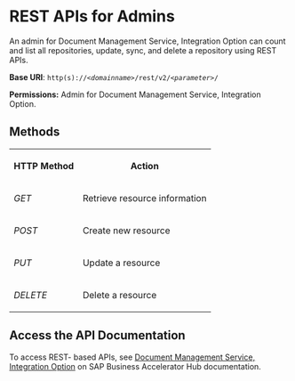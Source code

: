 <!-- loio9143a10ccf264196b23b329c939f14e0 -->

# REST APIs for Admins

An admin for Document Management Service, Integration Option can count and list all repositories, update, sync, and delete a repository using REST APIs.



**Base URI**: <code>http(s)://<i class="varname">&lt;domainname&gt;</i>/rest/v2/<i class="varname">&lt;parameter&gt;</i>/</code>

**Permissions:** Admin for Document Management Service, Integration Option.



## Methods


<table>
<tr>
<th valign="top">

HTTP Method

</th>
<th valign="top">

Action

</th>
</tr>
<tr>
<td valign="top">

*GET*

</td>
<td valign="top">

Retrieve resource information

</td>
</tr>
<tr>
<td valign="top">

*POST*

</td>
<td valign="top">

Create new resource

</td>
</tr>
<tr>
<td valign="top">

*PUT*

</td>
<td valign="top">

Update a resource

</td>
</tr>
<tr>
<td valign="top">

*DELETE*

</td>
<td valign="top">

Delete a resource

</td>
</tr>
</table>



<a name="loio9143a10ccf264196b23b329c939f14e0__section_sk4_5rf_p4b"/>

## Access the API Documentation

To access REST- based APIs, see [Document Management Service, Integration Option](https://api.sap.com/package/SAPDocumentManagementServiceIntegrationOption?section=Artifacts) on SAP Business Accelerator Hub documentation.

